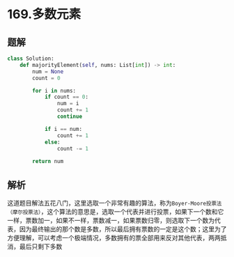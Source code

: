 # 169.多数元素

## 题解

```python
class Solution:
    def majorityElement(self, nums: List[int]) -> int:
        num = None
        count = 0

        for i in nums:
            if count == 0:
                num = i
                count += 1
                continue

            if i == num:
                count += 1
            else:
                count -= 1
        
        return num
```

## 解析

这道题目解法五花八门，这里选取一个非常有趣的算法，称为`Boyer-Moore投票法（摩尔投票法）`，这个算法的意思是，选取一个代表并进行投票，如果下一个数和它一样，票数加一，如果不一样，票数减一，如果票数归零，则选取下一个数为代表，因为最终输出的那个数是多数，所以最后拥有票数的一定是这个数；这里为了方便理解，可以考虑一个极端情况，多数拥有的票全部用来反对其他代表，两两抵消，最后只剩下多数
